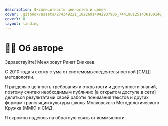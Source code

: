 ```yaml
---
description: Эксплицитность ценностей и целей
cover: .gitbook/assets/274349221_10226914042937906_7441901251436100146_n.png
coverY: 0
layout: landing
---
```


# 👨🚀 Об авторе

Здравствуйте! Меня зовут Ринат Еникеев.&#x20;

С 2010 года я схожу с ума от системомыследеятельностной \[СМД] методологии.&#x20;

Я разделяю ценность требования к открытости и доступности знаний, поэтому считаю необходимым публично \[в открытом доступе в сети] делиться результатами своей работы понимания текстов и других формам трансляции культуры школы Московского Методологического Кружка \[ММК] и СМД. &#x20;

Я скромно надеюсь на обратную связь от коммьюнити.&#x20;
